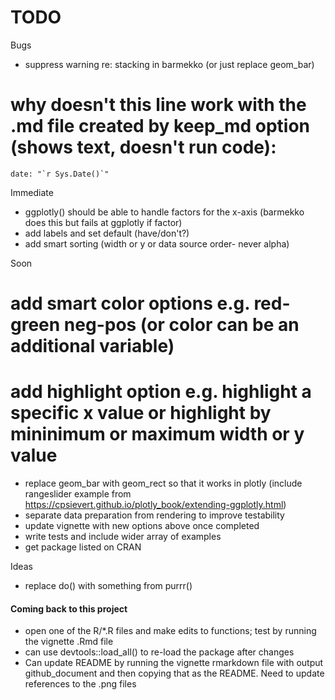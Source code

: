 # TODO

Bugs
* suppress warning re: stacking in barmekko (or just replace geom_bar)
# why doesn't this line work with the .md file created by keep_md option (shows text, doesn't run code):
    date: "`r Sys.Date()`"

Immediate
* ggplotly() should be able to handle factors for the x-axis (barmekko does this but fails at ggplotly if factor)
* add labels and set default (have/don't?)
* add smart sorting (width or y or data source order- never alpha)

Soon
# add smart color options e.g. red-green neg-pos (or color can be an additional variable)
# add highlight option e.g. highlight a specific x value or highlight by mininimum or maximum width or y value
* replace geom_bar with geom_rect so that it works in plotly (include rangeslider example from
https://cpsievert.github.io/plotly_book/extending-ggplotly.html)
* separate data preparation from rendering to improve testability
* update vignette with new options above once completed
* write tests and include wider array of examples
* get package listed on CRAN

Ideas
* replace do() with something from purrr()

#### Coming back to this project
* open one of the R/*.R files and make edits to functions; test by running the vignette .Rmd file
* can use devtools::load_all() to re-load the package after changes
* Can update README by running the vignette rmarkdown file with output github_document
and then copying that as the README. Need to update references to the .png files
